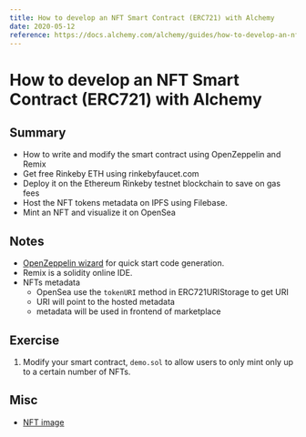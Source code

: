```yaml
---
title: How to develop an NFT Smart Contract (ERC721) with Alchemy
date: 2020-05-12
reference: https://docs.alchemy.com/alchemy/guides/how-to-develop-an-nft-smart-contract-erc721-with-alchemy
---
```


# How to develop an NFT Smart Contract (ERC721) with Alchemy
## Summary
- How to write and modify the smart contract using OpenZeppelin and Remix
- Get free Rinkeby ETH using rinkebyfaucet.com
- Deploy it on the Ethereum Rinkeby testnet blockchain to save on gas fees
- Host the NFT tokens metadata on IPFS using Filebase.
- Mint an NFT and visualize it on OpenSea

## Notes
- [OpenZeppelin wizard](https://docs.openzeppelin.com/contracts/4.x/wizard) for quick start code generation.
- Remix is a solidity online IDE.
- NFTs metadata
    - OpenSea use the `tokenURI` method in ERC721URIStorage to get URI
    - URI will point to the hosted metadata
    - metadata will be used in frontend of marketplace



## Exercise
1. Modify your smart contract, `demo.sol` to allow users to only mint only up to a certain number of NFTs.

## Misc
- [NFT image](https://ipfs.filebase.io/ipfs/bafybeihyvhgbcov2nmvbnveunoodokme5eb42uekrqowxdennt2qyeculm)